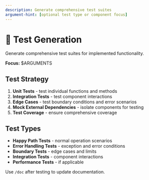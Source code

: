 ```yaml
---
description: Generate comprehensive test suites
argument-hint: [optional test type or component focus]
---
```


# 🧪 Test Generation

Generate comprehensive test suites for implemented functionality.

**Focus:** $ARGUMENTS

## Test Strategy

1. **Unit Tests** - test individual functions and methods
2. **Integration Tests** - test component interactions
3. **Edge Cases** - test boundary conditions and error scenarios
4. **Mock External Dependencies** - isolate components for testing
5. **Test Coverage** - ensure comprehensive coverage

## Test Types

- **Happy Path Tests** - normal operation scenarios
- **Error Handling Tests** - exception and error conditions
- **Boundary Tests** - edge cases and limits
- **Integration Tests** - component interactions
- **Performance Tests** - if applicable

Use `/doc` after testing to update documentation.
